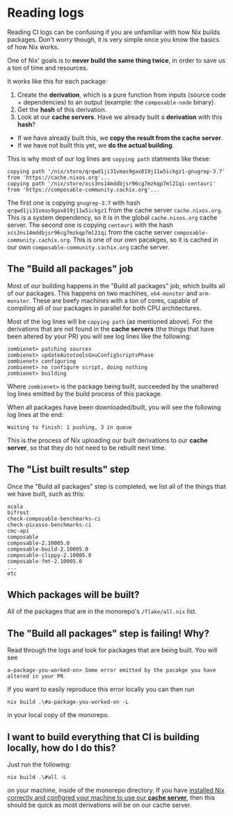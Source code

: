 # Reading logs

Reading CI logs can be confusing if you are unfamiliar with how Nix builds packages. Don't worry though, it is very simple once you know the basics of how Nix works.

One of Nix' goals is to **never build the same thing twice**, in order to save us a ton of time and resources. 

It works like this for each package:

1. Create the **derivation**, which is a pure function from inputs (source code + dependencies) to an output (example: the `composable-node` binary).
2. Get the **hash** of this derivation.
3. Look at our **cache servers**. Have we already built a **derivation** with this **hash**?
  - If we have already built this, we **copy the result from the cache server**.
  - If we have not built this yet, we **do the actual building**.

This is why most of our log lines are `copying path` statments like these:

```
copying path '/nix/store/qrqwd1ji31vmas9gax819j11w5ickgz1-gnugrep-3.7' from 'https://cache.nixos.org'...
copying path '/nix/store/xcs3ns14mddbjsr96cg7mzkqp7ml21qi-centauri' from 'https://composable-community.cachix.org'...
```

The first one is copying `gnugrep-3.7` with hash `qrqwd1ji31vmas9gax819j11w5ickgz1` from the cache server `cache.nixos.org`. This is a system dependency, so it is in the global `cache.nixos.org` cache server.
The second one is copying `centauri` with the hash `xcs3ns14mddbjsr96cg7mzkqp7ml21qi` from the cache server `composable-community.cachix.org`. This is one of our own pacakges, so it is cached in our own `composable-community.cachix.org` cache server.

## The "Build all packages" job

Most of our building happens in the "Build all packages" job, which builts all of our packages. This happens on two machines, `x64-monster` and `arm-monster`. These are beefy machines with a ton of cores, capable of compiling all of our packages in parallel for both CPU architectures.

Most of the log lines will be `copying path` (as mentioned above). For the derivations that are not found in the **cache servers** (the things that have been altered by your PR) you will see log lines like the following:

```
zombienet> patching sources
zombienet> updateAutotoolsGnuConfigScriptsPhase
zombienet> configuring
zombienet> no configure script, doing nothing
zombienet> building
```

Where `zombienet>` is the package being built, succeeded by the unaltered log lines emitted by the build process of this package.

When all packages have been downloaded/built, you will see the following log lines at the end:

```
Waiting to finish: 1 pushing, 3 in queue
```

This is the process of Nix uploading our built derivations to our **cache server**, so that they do not need to be rebuilt next time.

## The "List built results" step

Once the "Build all packages" step is completed, we list all of the things that we have built, such as this:

```
acala
bifrost
check-composable-benchmarks-ci
check-picasso-benchmarks-ci
cmc-api
composable
composable-2.10005.0
composable-build-2.10005.0
composable-clippy-2.10005.0
composable-fmt-2.10005.0
...
etc
```

## Which packages will be built?

All of the packages that are in the monorepo's `/flake/all.nix` list.

## The "Build all packages" step is failing! Why?

Read through the logs and look for packages that are being built. You will see 

```
a-package-you-worked-on> Some error emitted by the pacakge you have altered in your PR
```

If you want to easily reproduce this error locally you can then run

```
nix build .\#a-package-you-worked-on -L
```

in your local copy of the monorepo.

## I want to build everything that CI is building locally, how do I do this?

Just run the following:

```
nix build .\#all -L
```

on your machine, inside of the monorepo directory. If you have [installed Nix correctly and configred your machine to use our **cache server**](./install), then this should be quick as most derivations will be on our cache server.
